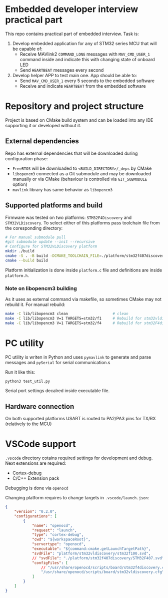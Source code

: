 # Embedded developer interview practical part

This repo contains practical part of embedded interview. Task is:

1. Develop embedded application for any of STM32 series MCU that will be capable of:
    - Receive MAVlink2 `COMMAND_LONG` messages with `MAV_CMD_USER_1` command inside and
      indicate this with changing state of onboard LED
    - Send `HEARTBEAT` messages every second
2. Develop helper APP to test main one. App should be able to:
    - Send `MAV_CMD_USER_1` every 5 seconds to the embedded software
    - Receive and indicate `HEARTBEAT` from the embedded software

# Repository and project structure

Project is based on CMake build system and can be loaded into any IDE supporting it or developed without it.

## External dependencies

Repo has external dependencies that will be downloaded during configuration phase:
- `FreeRTOS` will be downloaded to `<BUILD_DIRECTORY>/_deps` by CMake
- `libopencm3` connected as a Git submodule and may be downloaded manually or via CMake (behaviour is controlled via `GIT_SUBMODULE` option)
- `mavlink` library has same behavior as `libopencm3`

## Supported platforms and build

Firmware was tested on two platforms: `STM32F4Discovery` and `STM32VLDiscovery`. To select either of this platforms pass toolchain file from the coresponding directory:
```bash
# For manual submodule pull
#git submodule update --init --recursive
# Configure for STM32VLDiscovery platform
mkdir ./build
cmake -S . -B build -DCMAKE_TOOLCHAIN_FILE=./platform/stm32f407discovery/toolchain.cmake -DGIT_SUBMODULE=ON
cmake --build build
```

Platform initialization is done inside `platform.c` file and definitions are inside `platform.h`.

### Note on libopencm3 building
As it uses as external command via makefile, so sometimes CMake may not rebuild it. For manual rebuild:
```bash
make -C lib/libopencm3 clean                    # clean
make -C lib/libopencm3 V=1 TARGETS=stm32/f1     # Rebuild for stm32vldiscovery
make -C lib/libopencm3 V=1 TARGETS=stm32/f4     # Rebuild for stm32F4discovery
```


# PC utility

PC utility is writen in Python and uses `pymavlink` to generate and parse messages and `pySerial` for serial communication.s

Run it like this:
```bash
python3 test_util.py
```

Serial port settings decalred inside executable file.

## Hardware connection

On both supported platforms USART is routed to PA2/PA3 pins for TX/RX (relatively to the MCU)

# VSCode support

`.vscode` directory cotains required settings for development and debug. Next extensions are required:
- Cortex-debug
- C/C++ Extension pack

Debugging is done via `openocd`

Changing platform requires to change targets in `.vscode/launch.json`:
```json
{
    "version": "0.2.0",
    "configurations": [
        {
            "name": "openocd",
            "request": "launch",
            "type": "cortex-debug",
            "cwd": "${workspaceRoot}",
            "servertype": "openocd",
            "executable": "${command:cmake.getLaunchTargetPath}",
            "svdFile": "platform/stm32vldiscovery/stm32f100.svd",
            // "svdFile": "./platform/stm32f407discovery/STM32F407.svd",   // <-- Uncomment for F407 platform
            "configFiles": [
                // "/usr/share/openocd/scripts/board/stm32f4discovery.cfg"
                "/usr/share/openocd/scripts/board/stm32vldiscovery.cfg"
            ]
        }
    ]
}
```
